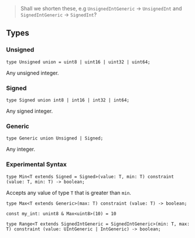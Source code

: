 > Shall we shorten these, e.g `UnsignedIntGeneric` -> `UnsignedInt` and `SignedIntGeneric` -> `SignedInt`?

## Types

### Unsigned

```
type Unsigned union = uint8 | uint16 | uint32 | uint64;
```

Any unsigned integer.

### Signed

```
type Signed union int8 | int16 | int32 | int64;
```

Any signed integer.

### Generic

```
type Generic union Unsigned | Signed;
```

Any integer.

### Experimental Syntax

```
type Min<T extends Signed = Signed>(value: T, min: T) constraint (value: T, min: T) -> boolean;
```

Accepts any value of type `T` that is greater than `min`.

```
type Max<T extends Generic>(max: T) constraint (value: T) -> boolean;

const my_int: unint8 & Max<uint8>(10) = 10
```

```
type Range<T extends SignedIntGeneric = SignedIntGeneric>(min: T, max: T) constraint (value: UIntGeneric | IntGeneric) -> boolean;
```
